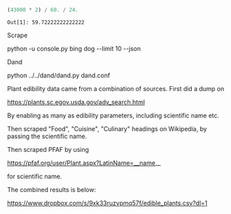 




```python
(43000 * 2) / 60. / 24.
```

```text
Out[1]: 59.72222222222222
```


Scrape

python -u console.py bing dog --limit 10 --json

Dand

python ../../dand/dand.py dand.conf 

Plant edibility data came from a combination of sources. First did a dump on

https://plants.sc.egov.usda.gov/adv_search.html

By enabling as many as edibility parameters, including scientific name etc.

Then scraped "Food", "Cuisine", "Culinary" headings on Wikipedia, by passing the scientific name.

Then scraped PFAF by using

https://pfaf.org/user/Plant.aspx?LatinName=__name__

for scientific name.

The combined results is below:

https://www.dropbox.com/s/9xk33ruzvpmq57f/edible_plants.csv?dl=1

